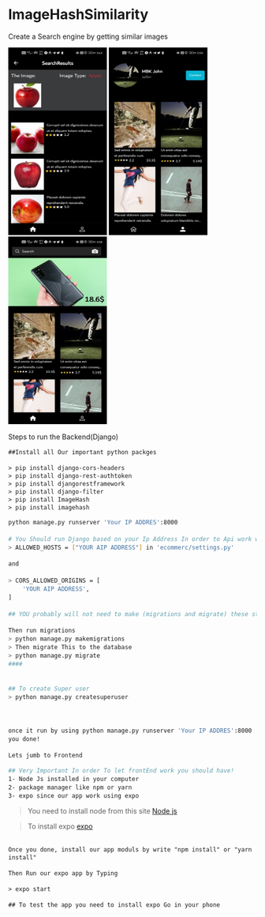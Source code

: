 # ImageHashSimilarity

Create a Search engine by getting similar images

<p float="left">
    <img s src="images/1e386572-cf9c-420d-8f8b-3c43fce322f8.png" width="200" height="380">
    <img src="images/d9e38ade-0faa-4cf4-9dc0-f493c49d9185.png" width="200" height="380">
    <img src="images/df236404-28b8-4380-9f17-4ea657e781ad.png" width="200" height="380">
</p>

Steps to run the Backend(Django)

```
##Install all Our important python packges

> pip install django-cors-headers
> pip install django-rest-authtoken
> pip install djangorestframework
> pip install django-filter
> pip install ImageHash
> pip install imagehash

```

```sh
python manage.py runserver 'Your IP ADDRES':8000

# You Should run Django based on your Ip Address In order to Api work with the Frontend and add you ip in 
> ALLOWED_HOSTS = ["YOUR AIP ADDRESS"] in 'ecommerc/settings.py'

and

> CORS_ALLOWED_ORIGINS = [
    'YOUR AIP ADDRESS',
]

## YOU probably will not need to make (migrations and migrate) these steps since the SQLite is already uploaded with the project!I am not sure. You only need to create SuperUser

Then run migrations
> python manage.py makemigrations
> Then migrate This to the database 
> python manage.py migrate
####


## To create Super user
> python manage.py createsuperuser



once it run by using python manage.py runserver 'Your IP ADDRES':8000 
you done! 

Lets jumb to Frontend 


```
```sh
## Very Important In order To let frontEnd work you should have! 
1- Node Js installed in your computer 
2- package manager like npm or yarn
3- expo since our app work using expo 

```
> You need to install node from this site [Node js](https://nodejs.org/en/download/)

> To install expo [expo](https://docs.expo.dev/get-started/installation/)

```

Once you done, install our app moduls by write "npm install" or "yarn install"

Then Run our expo app by Typing

> expo start

## To test the app you need to install expo Go in your phone


